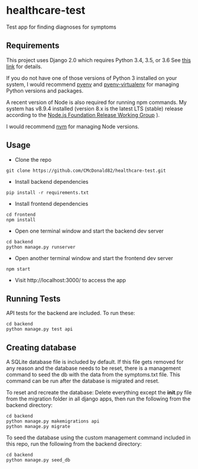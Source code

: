 # healthcare-test
Test app for finding diagnoses for symptoms

## Requirements

This project uses Django 2.0 which requires Python 3.4, 3.5, or 3.6
See [this link](https://docs.djangoproject.com/en/2.0/faq/install/#faq-python-version-support) for details.

If you do not have one of those versions of Python 3 installed on your system, I would recommend [pyenv](https://github.com/pyenv/pyenv) and [pyenv-virtualenv](https://github.com/pyenv/pyenv-virtualenv) for managing Python versions and packages.

A recent version of Node is also required for running npm commands. My system has v8.9.4 installed (version 8.x is the latest LTS (stable) release according to the [Node.js Foundation Release Working Group](https://github.com/nodejs/Release) ).

I would recommend [nvm](https://github.com/creationix/nvm) for managing Node versions.


## Usage

* Clone the repo
```
git clone https://github.com/CMcDonald82/healthcare-test.git
```

* Install backend dependencies
```
pip install -r requirements.txt
```

* Install frontend dependencies
```
cd frontend
npm install
```

* Open one terminal window and start the backend dev server
```
cd backend
python manage.py runserver
```

* Open another terminal window and start the frontend dev server
```
npm start
``` 

* Visit http://localhost:3000/ to access the app


## Running Tests

API tests for the backend are included. To run these:

```
cd backend
python manage.py test api
```

## Creating database

A SQLite database file is included by default. If this file gets removed for any reason and the database needs to be reset, there is a management command to seed the db with the data from the symptoms.txt file. This command can be run after the database is migrated and reset.

To reset and recreate the database:
Delete everything except the __init__.py file from the migration folder in all django apps, then run the following from the backend directory:

```
cd backend
python manage.py makemigrations api
python manage.py migrate
```

To seed the database using the custom management command included in this repo, run the following from the backend directory:

```
cd backend
python manage.py seed_db
```
